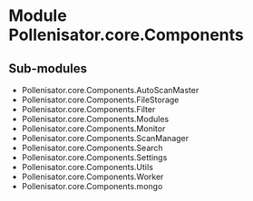 Module Pollenisator.core.Components
===================================

Sub-modules
-----------
* Pollenisator.core.Components.AutoScanMaster
* Pollenisator.core.Components.FileStorage
* Pollenisator.core.Components.Filter
* Pollenisator.core.Components.Modules
* Pollenisator.core.Components.Monitor
* Pollenisator.core.Components.ScanManager
* Pollenisator.core.Components.Search
* Pollenisator.core.Components.Settings
* Pollenisator.core.Components.Utils
* Pollenisator.core.Components.Worker
* Pollenisator.core.Components.mongo